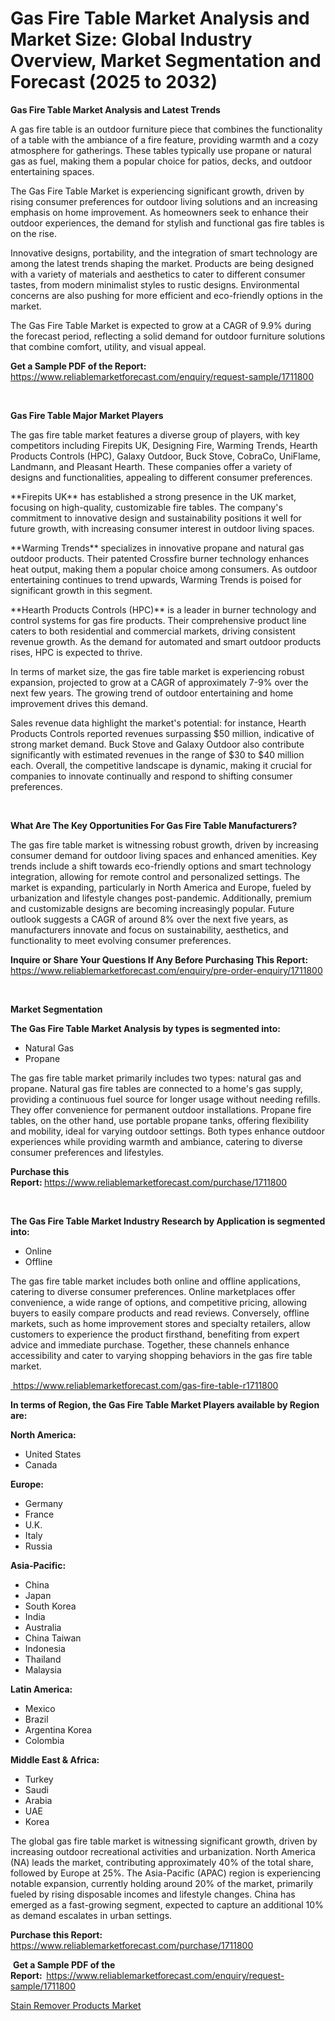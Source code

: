 <p><h1>Gas Fire Table Market Analysis and Market Size: Global Industry Overview, Market Segmentation and Forecast (2025 to 2032)</h1></p><p><strong>Gas Fire Table Market Analysis and Latest Trends</strong></p>
<p><p>A gas fire table is an outdoor furniture piece that combines the functionality of a table with the ambiance of a fire feature, providing warmth and a cozy atmosphere for gatherings. These tables typically use propane or natural gas as fuel, making them a popular choice for patios, decks, and outdoor entertaining spaces.</p><p>The Gas Fire Table Market is experiencing significant growth, driven by rising consumer preferences for outdoor living solutions and an increasing emphasis on home improvement. As homeowners seek to enhance their outdoor experiences, the demand for stylish and functional gas fire tables is on the rise. </p><p>Innovative designs, portability, and the integration of smart technology are among the latest trends shaping the market. Products are being designed with a variety of materials and aesthetics to cater to different consumer tastes, from modern minimalist styles to rustic designs. Environmental concerns are also pushing for more efficient and eco-friendly options in the market.</p><p>The Gas Fire Table Market is expected to grow at a CAGR of 9.9% during the forecast period, reflecting a solid demand for outdoor furniture solutions that combine comfort, utility, and visual appeal.</p></p>
<p><strong>Get a Sample PDF of the Report:&nbsp;</strong> <a href="https://www.reliablemarketforecast.com/enquiry/request-sample/1711800?utm_campaign=1169&utm_medium=2&utm_source=Github&utm_content=ia&utm_term=07022025&utm_id=gas-fire-table">https://www.reliablemarketforecast.com/enquiry/request-sample/1711800</a></p>
<p>&nbsp;</p>
<p><strong>Gas Fire Table Major Market Players</strong></p>
<p><p>The gas fire table market features a diverse group of players, with key competitors including Firepits UK, Designing Fire, Warming Trends, Hearth Products Controls (HPC), Galaxy Outdoor, Buck Stove, CobraCo, UniFlame, Landmann, and Pleasant Hearth. These companies offer a variety of designs and functionalities, appealing to different consumer preferences.</p><p>**Firepits UK** has established a strong presence in the UK market, focusing on high-quality, customizable fire tables. The company's commitment to innovative design and sustainability positions it well for future growth, with increasing consumer interest in outdoor living spaces.</p><p>**Warming Trends** specializes in innovative propane and natural gas outdoor products. Their patented Crossfire burner technology enhances heat output, making them a popular choice among consumers. As outdoor entertaining continues to trend upwards, Warming Trends is poised for significant growth in this segment.</p><p>**Hearth Products Controls (HPC)** is a leader in burner technology and control systems for gas fire products. Their comprehensive product line caters to both residential and commercial markets, driving consistent revenue growth. As the demand for automated and smart outdoor products rises, HPC is expected to thrive.</p><p>In terms of market size, the gas fire table market is experiencing robust expansion, projected to grow at a CAGR of approximately 7-9% over the next few years. The growing trend of outdoor entertaining and home improvement drives this demand. </p><p>Sales revenue data highlight the market's potential: for instance, Hearth Products Controls reported revenues surpassing $50 million, indicative of strong market demand. Buck Stove and Galaxy Outdoor also contribute significantly with estimated revenues in the range of $30 to $40 million each. Overall, the competitive landscape is dynamic, making it crucial for companies to innovate continually and respond to shifting consumer preferences.</p></p>
<p>&nbsp;</p>
<p><strong>What Are The Key Opportunities For Gas Fire Table Manufacturers?</strong></p>
<p><p>The gas fire table market is witnessing robust growth, driven by increasing consumer demand for outdoor living spaces and enhanced amenities. Key trends include a shift towards eco-friendly options and smart technology integration, allowing for remote control and personalized settings. The market is expanding, particularly in North America and Europe, fueled by urbanization and lifestyle changes post-pandemic. Additionally, premium and customizable designs are becoming increasingly popular. Future outlook suggests a CAGR of around 8% over the next five years, as manufacturers innovate and focus on sustainability, aesthetics, and functionality to meet evolving consumer preferences.</p></p>
<p><strong>Inquire or Share Your Questions If Any Before Purchasing This Report:</strong> <a href="https://www.reliablemarketforecast.com/enquiry/pre-order-enquiry/1711800?utm_campaign=1169&utm_medium=2&utm_source=Github&utm_content=ia&utm_term=07022025&utm_id=gas-fire-table">https://www.reliablemarketforecast.com/enquiry/pre-order-enquiry/1711800</a></p>
<p>&nbsp;</p>
<p><strong>Market Segmentation</strong></p>
<p><strong>The Gas Fire Table Market Analysis by types is segmented into:</strong></p>
<p><ul><li>Natural Gas</li><li>Propane</li></ul></p>
<p><p>The gas fire table market primarily includes two types: natural gas and propane. Natural gas fire tables are connected to a home's gas supply, providing a continuous fuel source for longer usage without needing refills. They offer convenience for permanent outdoor installations. Propane fire tables, on the other hand, use portable propane tanks, offering flexibility and mobility, ideal for varying outdoor settings. Both types enhance outdoor experiences while providing warmth and ambiance, catering to diverse consumer preferences and lifestyles.</p></p>
<p><strong>Purchase this Report:&nbsp;</strong><a href="https://www.reliablemarketforecast.com/purchase/1711800?utm_campaign=1169&utm_medium=2&utm_source=Github&utm_content=ia&utm_term=07022025&utm_id=gas-fire-table">https://www.reliablemarketforecast.com/purchase/1711800</a></p>
<p>&nbsp;</p>
<p><strong>The Gas Fire Table Market Industry Research by Application is segmented into:</strong></p>
<p><ul><li>Online</li><li>Offline</li></ul></p>
<p><p>The gas fire table market includes both online and offline applications, catering to diverse consumer preferences. Online marketplaces offer convenience, a wide range of options, and competitive pricing, allowing buyers to easily compare products and read reviews. Conversely, offline markets, such as home improvement stores and specialty retailers, allow customers to experience the product firsthand, benefiting from expert advice and immediate purchase. Together, these channels enhance accessibility and cater to varying shopping behaviors in the gas fire table market.</p></p>
<p><a href="https://www.reliablemarketforecast.com/gas-fire-table-r1711800?utm_campaign=1169&utm_medium=2&utm_source=Github&utm_content=ia&utm_term=07022025&utm_id=gas-fire-table">&nbsp;https://www.reliablemarketforecast.com/gas-fire-table-r1711800</a></p>
<p><strong>In terms of Region, the Gas Fire Table Market Players available by Region are:</strong></p>
<p>
    <p> <strong> North America: </strong>
        <ul>
            <li>United States</li>
            <li>Canada</li>
        </ul>
        </p> 
    <p> <strong> Europe: </strong>
        <ul>
            <li>Germany</li>
            <li>France</li>
            <li>U.K.</li>
            <li>Italy</li>
            <li>Russia</li>
        </ul>
        </p> 
    <p> <strong> Asia-Pacific: </strong>
        <ul>
            <li>China</li>
            <li>Japan</li>
            <li>South Korea</li>
            <li>India</li>
            <li>Australia</li>
            <li>China Taiwan</li>
            <li>Indonesia</li>
            <li>Thailand</li>
            <li>Malaysia</li>
        </ul>
        </p> 
    <p> <strong> Latin America: </strong>
        <ul>
            <li>Mexico</li>
            <li>Brazil</li>
            <li>Argentina Korea</li>
            <li>Colombia</li>
        </ul>
        </p> 
    <p> <strong> Middle East & Africa: </strong>
        <ul>
            <li>Turkey</li>
            <li>Saudi</li>
            <li>Arabia</li>
            <li>UAE</li>
            <li>Korea</li>
        </ul>
    </p>
    </p>
<p><p>The global gas fire table market is witnessing significant growth, driven by increasing outdoor recreational activities and urbanization. North America (NA) leads the market, contributing approximately 40% of the total share, followed by Europe at 25%. The Asia-Pacific (APAC) region is experiencing notable expansion, currently holding around 20% of the market, primarily fueled by rising disposable incomes and lifestyle changes. China has emerged as a fast-growing segment, expected to capture an additional 10% as demand escalates in urban settings.</p></p>
<p><strong>Purchase this Report: </strong><a href="https://www.reliablemarketforecast.com/purchase/1711800?utm_campaign=1169&utm_medium=2&utm_source=Github&utm_content=ia&utm_term=07022025&utm_id=gas-fire-table">https://www.reliablemarketforecast.com/purchase/1711800</a></p>
<p>&nbsp;<strong>Get a Sample PDF of the Report:&nbsp;&nbsp;</strong><a href="https://www.reliablemarketforecast.com/enquiry/request-sample/1711800?utm_campaign=1169&utm_medium=2&utm_source=Github&utm_content=ia&utm_term=07022025&utm_id=gas-fire-table">https://www.reliablemarketforecast.com/enquiry/request-sample/1711800</a></p>
<p><strong></strong></p>
<p><p><a href="https://github.com/pizolina/Market-Research-Report-List-7/blob/main/stain-remover-products-market.md?utm_campaign=1169&utm_medium=2&utm_source=Github&utm_content=ia&utm_term=07022025&utm_id=gas-fire-table">Stain Remover Products Market</a></p></p>